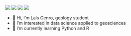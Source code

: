 <a href="https://instagram.com/lgenro" target="_blank"><img src="https://img.shields.io/badge/-Instagram-%23E4405F?style=for-the-badge&logo=instagram&logoColor=white" target="_blank"></a>
<a href="https://www.twitter/genrologia" target="_blank"><img src="https://img.shields.io/twitter/url?color=grey&label=Twitter&logo=Twitter&style=for-the-badge&url=https%3A%2F%2Ftwitter.com%2Fgenrologia" target="_blank"></a>
<a href = "mailto:genrolais@hotmail.com"><img src="https://img.shields.io/badge/Gmail-D14836?style=for-the-badge&logo=gmail&logoColor=white" target="_blank"></a>
<a href="https://www.linkedin.com/in/lgenro" target="_blank"><img src="https://img.shields.io/badge/-LinkedIn-%230077B5?style=for-the-badge&logo=linkedin&logoColor=white" target="_blank"></a>


- 👋 Hi, I’m Laís Genro, geology student
- 👀 I’m interested in data science applied to geosciences
- 🌱 I’m currently learning Python and R

<!---
lgenro/lgenro is a ✨ special ✨ repository because its `README.md` (this file) appears on your GitHub profile.
You can click the Preview link to take a look at your changes.
--->
